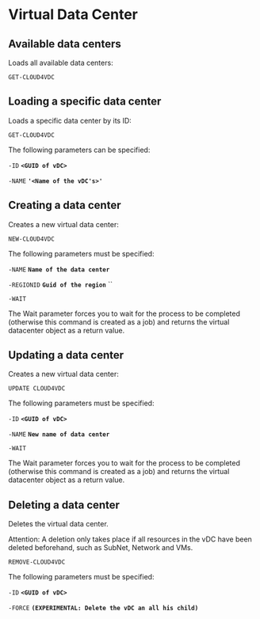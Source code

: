 # Virtual Data Center

## Available data centers 

Loads all available data centers: 

`GET-CLOUD4VDC`

## Loading a specific data center 

Loads a specific data center by its ID: 

`GET-CLOUD4VDC`

The following parameters can be specified: 

`-ID` **`<GUID of vDC>`**

`-NAME`  **`'<Name of the vDC's>'`**

## Creating a data center 

Creates a new virtual data center: 

`NEW-CLOUD4VDC`

The following parameters must be specified:

`-NAME` **`Name of the data center`**

`-REGIONID` **`Guid of the region`** ``

`-WAIT`

The Wait parameter forces you to wait for the process to be completed \(otherwise this command is created as a job\) and returns the virtual datacenter object as a return value. 

## Updating a data center 

Creates a new virtual data center: 

`UPDATE CLOUD4VDC`

The following parameters must be specified:

`-ID` **`<GUID of vDC>`**

`-NAME` **`New name of data center`** 

`-WAIT` 

The Wait parameter forces you to wait for the process to be completed \(otherwise this command is created as a job\) and returns the virtual datacenter object as a return value.

## Deleting a data center 

Deletes the virtual data center. 

Attention: A deletion only takes place if all resources in the vDC have been deleted beforehand, such as SubNet, Network and VMs.

`REMOVE-CLOUD4VDC`

The following parameters must be specified: 

`-ID` **`<GUID of vDC>`**

`-FORCE` **`(EXPERIMENTAL: Delete the vDC an all his child)`** 

